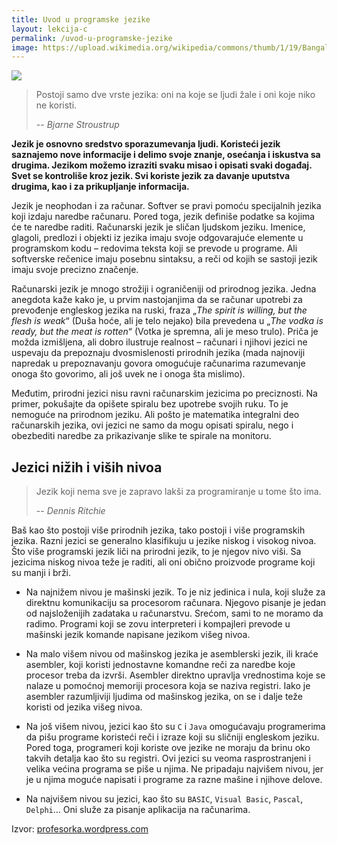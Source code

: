 ```yaml
---
title: Uvod u programske jezike
layout: lekcija-c
permalink: /uvod-u-programske-jezike
image: https://upload.wikimedia.org/wikipedia/commons/thumb/1/19/Bangalore_India_Tech_books_for_sale_IMG_5261.jpg/765px-Bangalore_India_Tech_books_for_sale_IMG_5261.jpg
---
```

![]({{page.image}})

> Postoji samo dve vrste jezika: oni na koje se ljudi žale i oni koje niko ne koristi.
>
> -- <cite>Bjarne Stroustrup</cite>

**Jezik je osnovno sredstvo sporazumevanja ljudi. Koristeći jezik saznajemo nove informacije i delimo svoje znanje, osećanja i iskustva sa drugima. Jezikom možemo izraziti svaku misao i opisati svaki događaj. Svet se kontroliše kroz jezik. Svi koriste jezik za davanje uputstva drugima, kao i za prikupljanje informacija.**

Jezik je neophodan i za računar. Softver se pravi pomoću specijalnih jezika koji izdaju naredbe računaru. Pored toga, jezik definiše podatke sa kojima će te naredbe raditi. Računarski jezik je sličan ljudskom jeziku. Imenice, glagoli, predlozi i objekti iz jezika imaju svoje odgovarajuće elemente u programskom kodu – redovima teksta koji se prevode u programe. Ali softverske rečenice imaju posebnu sintaksu, a reči od kojih se sastoji jezik imaju svoje precizno značenje.

Računarski jezik je mnogo strožiji i ograničeniji od prirodnog jezika. Jedna anegdota kaže kako je, u prvim nastojanjima da se računar upotrebi za prevođenje engleskog jezika na ruski, fraza „*The spirit is willing, but the flesh is weak*“ (Duša hoće, ali je telo nejako) bila prevedena u „*The vodka is ready, but the meat is rotten*“ (Votka je spremna, ali je meso trulo). Priča je možda izmišljena, ali dobro ilustruje realnost – računari i njihovi jezici ne uspevaju da prepoznaju dvosmislenosti prirodnih jezika (mada najnoviji napredak u prepoznavanju govora omogućuje računarima razumevanje onoga što govorimo, ali još uvek ne i onoga šta mislimo).

Međutim, prirodni jezici nisu ravni računarskim jezicima po preciznosti. Na primer, pokušajte da opišete spiralu bez upotrebe svojih ruku. To je nemoguće na prirodnom jeziku. Ali pošto je matematika integralni deo računarskih jezika, ovi jezici ne samo da mogu opisati spiralu, nego i obezbediti naredbe za prikazivanje slike te spirale na monitoru.

## Jezici nižih i viših nivoa

> Jezik koji nema sve je zapravo lakši za programiranje u tome što ima.
>
> -- <cite>Dennis Ritchie</cite>

Baš kao što postoji više prirodnih jezika, tako postoji i više programskih jezika. Razni jezici se generalno klasifikuju u jezike niskog i visokog nivoa. Što više programski jezik liči na prirodni jezik, to je njegov nivo viši. Sa jezicima niskog nivoa teže je raditi, ali oni obično proizvode programe koji su manji i brži.

* Na najnižem nivou je mašinski jezik. To je niz jedinica i nula, koji služe za direktnu komunikaciju sa procesorom računara. Njegovo pisanje je jedan od najsloženijih zadataka u računarstvu. Srećom, sami to ne moramo da radimo. Programi koji se zovu interpreteri i kompajleri prevode u mašinski jezik komande napisane jezikom višeg nivoa.

* Na malo višem nivou od mašinskog jezika je asemblerski jezik, ili kraće asembler, koji koristi jednostavne komandne reči za naredbe koje procesor treba da izvrši. Asembler direktno upravlja vrednostima koje se nalaze u pomoćnoj memoriji procesora koja se naziva registri. Iako je asembler razumljiviji ljudima od mašinskog jezika, on se i dalje teže koristi od jezika višeg nivoa.

* Na još višem nivou, jezici kao što su `C` i `Java` omogućavaju programerima da pišu programe koristeći reči i izraze koji su sličniji engleskom jeziku. Pored toga, programeri koji koriste ove jezike ne moraju da brinu oko takvih detalja kao što su registri. Ovi jezici su veoma rasprostranjeni i velika većina programa se piše u njima. Ne pripadaju najvišem nivou, jer je u njima moguće napisati i programe za razne mašine i njihove delove.

* Na najvišem nivou su jezici, kao što su `BASIC`, `Visual Basic`, `Pascal`, `Delphi`… Oni služe za pisanje aplikacija na računarima.

Izvor: [profesorka.wordpress.com](https://profesorka.wordpress.com/)
